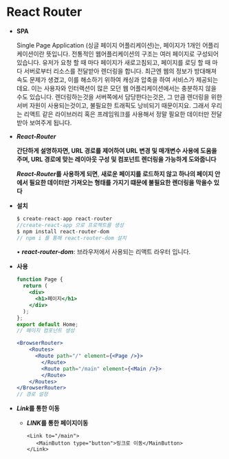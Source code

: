 # React Router

- **SPA**
    
    Single Page Application (싱글 페이지 어플리케이션)는, 페이지가 1개인 어플리케이션이란 뜻입니다. 전통적인 웹어플리케이션의 구조는 여러 페이지로 구성되어있습니다. 유저가 요청 할 때 마다 페이지가 새로고침되고, 페이지를 로딩 할 때 마다 서버로부터 리소스를 전달받아 렌더링을 합니다. 최근엔 웹의 정보가 방대해져 속도 문제가 생겼고, 이를 해소하기 위하여 캐싱과 압축을 하여 서비스가 제공되는데요. 이는 사용자와 인터랙션이 많은 모던 웹 어플리케이션에서는 충분하지 않을 수도 있습니다. 렌더링하는것을 서버쪽에서 담당한다는것은, 그 만큼 렌더링을 위한 서버 자원이 사용되는것이고, 불필요한 트래픽도 낭비되기 때문이지요. 그래서 우리는 리액트 같은 라이브러리 혹은 프레임워크를 사용해서 정말 필요한 데이터만 전달받아 보여주게 됩니다.
    
- ***React-Router***
    
    **간단하게 설명하자면, URL 경로를 제어하여 URL 변경 및 매개변수 사용에 도움을 주며, URL 경로에 맞는 레이아웃 구성 및 컴포넌트 렌더링을 가능하게 도와줍니다**
    
    ***React-Router*를 사용하게 되면**, **새로운 페이지를 로드하지 않고 하나의 페이지 안에서 필요한 데이터만 가져오는 형태를 가지기 떄문에 불필요한 렌더링을 막을수 있다**
    
- **설치**
    
    ```jsx
    $ create-react-app react-router
    //create-react-app 으로 프로젝트를 생성
    $ npm install react-router-dom
    // npm i 를 통해 react-router-dom 설치
    ```
    
    • ***react-router-dom***: 브라우저에서 사용되는 리액트 라우터 입니다.
    
- **사용**
    
    ```jsx
    function Page {
      return (
        <div>
          <h1>페이지</h1>
        </div>
      );
    };
    export default Home;
    // 페이지 컴포넌트 생성
    
    <BrowserRouter>
    	<Routes>
    	  <Route path="/" element={<Page />}>
    		</Route>
    		<Route path="/main" element={<Main />}>
    		</Route>
    	</Routes>
    </BrowserRouter>
    // 경로 설정
    
    ```
    
- ***Link*를 통한 이동**
    - ***LINK*를 통한 페이지이동**
        
        ```tsx
        <Link to="/main">
           <MainButton type="button">링크로 이동</MainButton>
        </Link>
        ```
